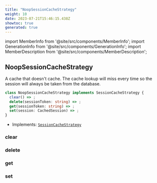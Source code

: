 ```yaml
---
title: "NoopSessionCacheStrategy"
weight: 10
date: 2023-07-21T15:46:15.438Z
showtoc: true
generated: true
---
```

<!-- This file was generated from the Vendure source. Do not modify. Instead, re-run the "docs:build" script -->
import MemberInfo from '@site/src/components/MemberInfo';
import GenerationInfo from '@site/src/components/GenerationInfo';
import MemberDescription from '@site/src/components/MemberDescription';


## NoopSessionCacheStrategy

<GenerationInfo sourceFile="packages/core/src/config/session-cache/noop-session-cache-strategy.ts" sourceLine="10" packageName="@vendure/core" />

A cache that doesn't cache. The cache lookup will miss every time
so the session will always be taken from the database.

```ts title="Signature"
class NoopSessionCacheStrategy implements SessionCacheStrategy {
  clear() => ;
  delete(sessionToken: string) => ;
  get(sessionToken: string) => ;
  set(session: CachedSession) => ;
}
```
* Implements: <code><a href='/reference/typescript-api/auth/session-cache-strategy#sessioncachestrategy'>SessionCacheStrategy</a></code>



<div className="members-wrapper">

### clear

<MemberInfo kind="method" type="() => "   />


### delete

<MemberInfo kind="method" type="(sessionToken: string) => "   />


### get

<MemberInfo kind="method" type="(sessionToken: string) => "   />


### set

<MemberInfo kind="method" type="(session: <a href='/reference/typescript-api/auth/session-cache-strategy#cachedsession'>CachedSession</a>) => "   />




</div>
